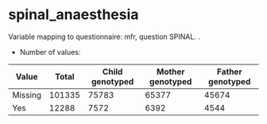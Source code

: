 # spinal_anaesthesia
Variable mapping to questionnaire: mfr, question SPINAL.
.
- Number of values:

| Value | Total | Child genotyped | Mother genotyped | Father genotyped |
| ----- | ----- | --------------- | ---------------- | ---------------- |
| Missing | 101335 | 75783 | 65377 | 45674 |
| Yes | 12288 | 7572 | 6392 |4544 |



